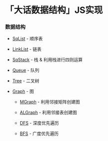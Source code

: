 # 「大话数据结构」JS实现

### 数据结构

- [SqList](SqList) - 顺序表

- [LinkList](LinkList) - 链表

- [SqStack](SqStack) - 栈 & 利用栈进行四则运算

- [Queue](Queue) - 队列

- [Tree](Tree) - 二叉树

- [Graph](Graph) - 图

  - [MGraph](Graph/MGraph.js) - 利用邻接矩阵创建图

  - [ALGraph](Graph/ALGraph.js) - 利用邻接表创建图

  - [DFS](Graph/DFS.js) - 深度优先遍历

  - [BFS](Graph/BFS.js) - 广度优先遍历
